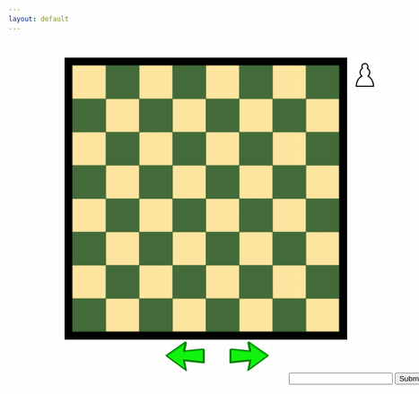 ```yaml
---
layout: default
---
```

<style>
.parent{
   position: relative;
   top: 30px;
   left: 100px;
   height:600px;
}
   
.board{
   position: relative;
   top: 0;
   left: 0;
}

#BR1, #BR2, #BN1, #BN2, #BB1, #BB2, #BQ, #BK, #BP1, #BP2, #BP3, #BP4, #BP5, #BP6, #BP7, #BP8,
#WR1, #WR2, #WN1, #WN2, #WB1, #WB2, #WQ, #WK, #WP1, #WP2, #WP3, #WP4, #WP5, #WP6, #WP7, #WP8{
   position: absolute;
}
table.tab td{
	width:160px;
	height:30px;
}
</style>
<script type="text/javascript" src="/chess/chess.js"></script>
<div class="parent">
	<img class="board" src="/images/chess/board.png"  />
	<img id="BR1" src="/images/chess/BR.png" />
	<img id="BR2" src="/images/chess/BR.png" />
	<img id="BN1" src="/images/chess/BN.png" />
	<img id="BN2" src="/images/chess/BN.png" />
	<img id="BB1" src="/images/chess/BB.png" />
	<img id="BB2" src="/images/chess/BB.png" />
	<img id="BQ" src="/images/chess/BQ.png" />
	<img id="BK" src="/images/chess/BK.png" />
	<img id="BP1" src="/images/chess/BP.png" />
	<img id="BP2" src="/images/chess/BP.png" />
	<img id="BP3" src="/images/chess/BP.png" />
	<img id="BP4" src="/images/chess/BP.png" />
	<img id="BP5" src="/images/chess/BP.png" />
	<img id="BP6" src="/images/chess/BP.png" />
	<img id="BP7" src="/images/chess/BP.png" />
	<img id="BP8" src="/images/chess/BP.png" />
	<img id="WR1" src="/images/chess/WR.png" />
	<img id="WR2" src="/images/chess/WR.png" />
	<img id="WN1" src="/images/chess/WN.png" />
	<img id="WN2" src="/images/chess/WN.png" />
	<img id="WB1" src="/images/chess/WB.png" />
	<img id="WB2" src="/images/chess/WB.png" />
	<img id="WQ" src="/images/chess/WQ.png" />
	<img id="WK" src="/images/chess/WK.png" />
	<img id="WP1" src="/images/chess/WP.png" />
	<img id="WP2" src="/images/chess/WP.png" />
	<img id="WP3" src="/images/chess/WP.png" />
	<img id="WP4" src="/images/chess/WP.png" />
	<img id="WP5" src="/images/chess/WP.png" />
	<img id="WP6" src="/images/chess/WP.png" />
	<img id="WP7" src="/images/chess/WP.png" />
	<img id="WP8" src="/images/chess/WP.png" />
	<div style="display:inline;position:absolute;top:20px;left:530px;height:510px;overflow:scroll;" >
		<table id="table" class="tab">
		</table>
	</div>
	<br />
	<img id="left" onclick="leftClick()" style="position:relative;left:180px" src="/images/chess/left.png" /> 
	<img id="right" onclick="rightClick()" style="position:relative;left:220px" src="/images/chess/right.png" />
	<div style="position:relative;left:400px">
		<input type="text" id="pgn" value="">
		<button onclick="pgnSubmit()">Submit</button>
		<button onclick="reset()">Reset</button>
		<button onclick="reverse()">Reverse</button>
	</div>
</div>
<p id="status" > </p>
<p style="color:red;" id="debug" ></p>
